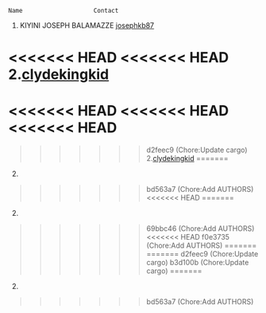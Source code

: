 
    Name                    Contact
1. KIYINI JOSEPH BALAMAZZE [josephkb87](https://github.com/josephkb87)

<<<<<<< HEAD
<<<<<<< HEAD
2.[clydekingkid](https://github.com/clydekingkid)
=======
<<<<<<< HEAD
<<<<<<< HEAD
<<<<<<< HEAD
=======
>>>>>>> d2feec9 (Chore:Update cargo)
2.[clydekingkid](https://github.com/clydekingkid)
=======
2.
>>>>>>> bd563a7 (Chore:Add AUTHORS)
<<<<<<< HEAD
=======
2.
>>>>>>> 69bbc46 (Chore:Add AUTHORS)
<<<<<<< HEAD
>>>>>>> f0e3735 (Chore:Add AUTHORS)
=======
=======
>>>>>>> d2feec9 (Chore:Update cargo)
>>>>>>> b3d100b (Chore:Update cargo)
=======
2.
>>>>>>> bd563a7 (Chore:Add AUTHORS)
